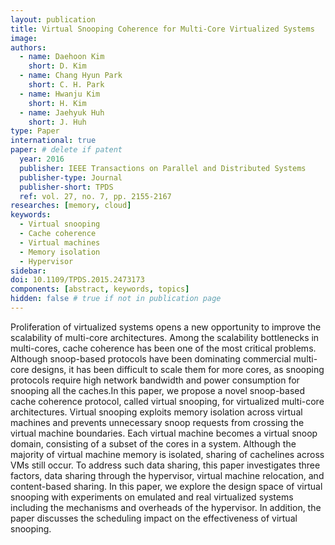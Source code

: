 ```yaml
---
layout: publication
title: Virtual Snooping Coherence for Multi-Core Virtualized Systems
image:
authors:
  - name: Daehoon Kim
    short: D. Kim
  - name: Chang Hyun Park
    short: C. H. Park
  - name: Hwanju Kim
    short: H. Kim
  - name: Jaehyuk Huh
    short: J. Huh
type: Paper
international: true
paper: # delete if patent
  year: 2016
  publisher: IEEE Transactions on Parallel and Distributed Systems
  publisher-type: Journal
  publisher-short: TPDS
  ref: vol. 27, no. 7, pp. 2155-2167
researches: [memory, cloud]
keywords:
  - Virtual snooping
  - Cache coherence
  - Virtual machines
  - Memory isolation
  - Hypervisor
sidebar:
doi: 10.1109/TPDS.2015.2473173
components: [abstract, keywords, topics]
hidden: false # true if not in publication page
---
```


Proliferation of virtualized systems opens a new opportunity to improve the scalability of multi-core architectures. Among the scalability bottlenecks in multi-cores, cache coherence has been one of the most critical problems. Although snoop-based protocols have been dominating commercial multi-core designs, it has been difficult to scale them for more cores, as snooping protocols require high network bandwidth and power consumption for snooping all the caches.In this paper, we propose a novel snoop-based cache coherence protocol, called virtual snooping, for virtualized multi-core architectures. Virtual snooping exploits memory isolation across virtual machines and prevents unnecessary snoop requests from crossing the virtual machine boundaries. Each virtual machine becomes a virtual snoop domain, consisting of a subset of the cores in a system. Although the majority of virtual machine memory is isolated, sharing of cachelines across VMs still occur. To address such data sharing, this paper investigates three factors, data sharing through the hypervisor, virtual machine relocation, and content-based sharing. In this paper, we explore the design space of virtual snooping with experiments on emulated and real virtualized systems including the mechanisms and overheads of the hypervisor. In addition, the paper discusses the scheduling impact on the effectiveness of virtual snooping.